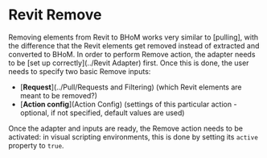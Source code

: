 # Revit Remove

Removing elements from Revit to BHoM works very similar to [pulling], with the difference that the Revit elements get removed instead of extracted and converted to BHoM. In order to perform Remove action, the adapter needs to be [set up correctly](../Revit Adapter) first. Once this is done, the user needs to specify two basic Remove inputs:

- [**Request**](../Pull/Requests and Filtering) (which Revit elements are meant to be removed?) 
- [**Action config**](Action Config) (settings of this particular action - optional, if not specified, default values are used)

Once the adapter and inputs are ready, the Remove action needs to be activated: in visual scripting environments, this is done by setting its `active` property to `true`.